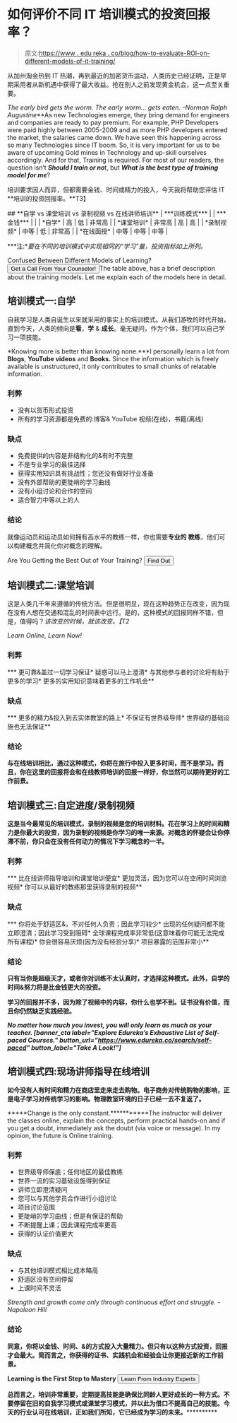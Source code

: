 # 如何评价不同 IT 培训模式的投资回报率？

> 原文:[https://www . edu reka . co/blog/how-to-evaluate-ROI-on-different-models-of-it-training/](https://www.edureka.co/blog/how-to-evaluate-roi-on-different-models-of-it-training/)

从加州淘金热到 IT 热潮，再到最近的加密货币运动，人类历史已经证明，正是早期采用者从新机遇中获得了最大收益。抢在别人之前发现黄金机会，这一点至关重要。

*The early bird gets the worm. The early worm… gets eaten. -Norman Ralph Augustine***As new Technologies emerge, they bring demand for engineers and companies are ready to pay premium. For example, PHP Developers were paid highly between 2005-2009 and as more PHP developers entered the market, the salaries came down. We have seen this happening across so many Technologies since IT boom. So, it is very important for us to be aware of upcoming Gold mines in Technology and up-skill ourselves accordingly. And for that, Training is required. For most of our readers, the question isn’t ***Should I train or no***t, but ***What is the best type of training model for me***?

培训要求因人而异，但都需要金钱、时间或精力的投入，今天我将帮助您评估 IT **培训的投资回报率。**T3】

 <caption>## **自学 vs 课堂培训 vs 录制视频 vs 在线讲师培训**</caption> 
| ***训练模式*** |  | ***金钱*** |  |
| *自学* | 高 | 低 | 非常高 |
| *课堂培训* | 非常高 | 高 | 高 |
| *录制视频* | 中等 | 低 | 非常高 |
| *在线面授* | 中等 | 中等 | 中等 |

***注:**要在不同的培训模式中实现相同的“学习”量，投资指标如上所列。*

Confused Between Different Models of Learning? [<button>Get a Call From Your Counselor!</button>](https://www.edureka.co/)The table above, has a brief description about the training models. Let me explain each of the models here in detail.

## **培训模式一:自学**

自我学习是人类自诞生以来就采用的事实上的培训模式。从我们游牧的时代开始，直到今天，人类的倾向是**看**，**学** & **成长**。毫无疑问，作为个体，我们可以自己学习一项技能。

*Knowing more is better than knowing none.***I personally learn a lot from **Blogs**, **YouTube videos** and **Books.** Since the information which is freely available is unstructured, it only contributes to small chunks of relatable information.

### **利弊**

*   没有以货币形式投资
*   所有的学习资源都是免费的:博客& YouTube 视频(在线)，书籍(离线)

### **缺点**

*   免费提供的内容是非结构化的&有时不完整
*   不是专业学习的最佳选择
*   获得实用知识具有挑战性；您还没有做好行业准备
*   没有外部帮助的更陡峭的学习曲线
*   没有小组讨论和合作的空间
*   适合智力中等以上的人

### **结论**

就像运动员和运动员如何拥有高水平的教练一样，你也需要**专业的** **教练**，他们可以构建概念并简化你对概念的理解。

Are You Getting the Best Out of Your Training? [<button>Find Out</button>](https://www.edureka.co/all-courses)

## **培训模式二:课堂培训**

这是人类几千年来遵循的传统方法。但是很明显，现在这种趋势正在改变，因为现在没有人想在交通和混乱的时间表中远行。是的，这种模式的回报同样不错，但是，值得吗？*该改变的时候，就该改变。【T2*

*Learn Online, Learn Now!*

### ****利弊****

***   更可靠&盖过一切学习保证*   疑惑可以马上澄清*   与其他参与者的讨论将有助于更多的学习*   更多的实用知识意味着更多的工作机会**

### ****缺点****

***   更多的精力&投入到去实体教室的路上*   不保证有世界级导师*   世界级的基础设施也无法保证**

### ****结论****

**与在线培训相比，通过这种模式，你将在旅行中投入更多时间，而不是学习。而且，你在这里的回报将会和在线教师培训的回报一样好，你当然可以期待更好的工作前景。**

## ****培训模式三:自定进度/录制视频****

**这是当今最常见的培训模式，录制的视频是您的培训材料。花在学习上的时间和精力是你最大的投资，因为录制的视频是你学习的唯一来源。对概念的怀疑会让你停滞不前，你只会在没有任何动力的情况下学习概念的一半。**

### ****利弊****

***   比在线讲师指导培训和课堂培训便宜*   更加灵活，因为您可以在空闲时间浏览视频*   你可以从最好的教练那里获得录制的视频**

### ****缺点****

***   你将处于舒适区&，不对任何人负责；因此学习较少*   出现的任何疑问都不能立即澄清；因此学习受到阻碍*   全球课程完成率非常低(这意味着你可能无法完成所有课程)*   你会很容易厌烦(因为没有经验分享)*   项目暴露的范围非常小**

### ****结论****

**只有当你是超级天才，或者你对训练不太认真时，才选择这种模式。此外，自学的时间&努力将是比金钱更大的投资。**

**学习的回报并不多，因为除了视频中的内容，你什么也学不到。证书没有价值，而且你仍然缺乏实践经验。**

***No matter how much you invest, you will only learn as much as your teacher. [banner_cta label="Explore Edureka’s Exhaustive List of Self-paced Courses." button_url="https://www.edureka.co/search/self-paced" button_label="Take A Look!"]***

## ******培训模式四:现场讲师指导在线培训******

****如今没有人有时间和精力在商店里走来走去购物。电子商务对传统购物的影响，正是电子学习对传统学习的影响。物理教室环境的日子已经一去不复返了。****

*****Change is the only constant.***********The instructor will deliver the classes online, explain the concepts, perform practical hands-on and if you get a doubt, immediately ask the doubt (via voice or message). In my opinion, the future is Online training.

### **利弊**

*   世界级导师保底；任何地区的最佳教练
*   世界一流的实习基础设施得到保证
*   讲师立即澄清疑问
*   您可以与其他学员合作进行小组讨论
*   项目讨论范围
*   更陡峭的学习曲线；但是有保证的帮助
*   不断提醒上课；因此课程完成率更高
*   获得的认证价值更大

### **缺点**

*   与其他培训模式相比成本略高
*   舒适区没有空间停留
*   上课时间不灵活

*Strength and growth come only through continuous effort and struggle. -Napoleon Hill*

### ****结论****

**同意，你将以金钱、时间、&的方式投入大量精力。但只有以这种方式投资，回报才会最大。简而言之，你获得的证书、实践机会和经验会让你更接近新的工作前景。**

**Learning is the First Step to Mastery [<button>Learn From Industry Experts</button>](https://www.edureka.co)**

**总而言之，培训非常重要，定期提高技能是确保比同龄人更好成长的一种方式。不要停留在旧的自我学习模式或课堂学习模式，并以此为借口不提高自己的技能。今天的行业认可在线培训，正如我们所知，它已经成为学习的未来。************